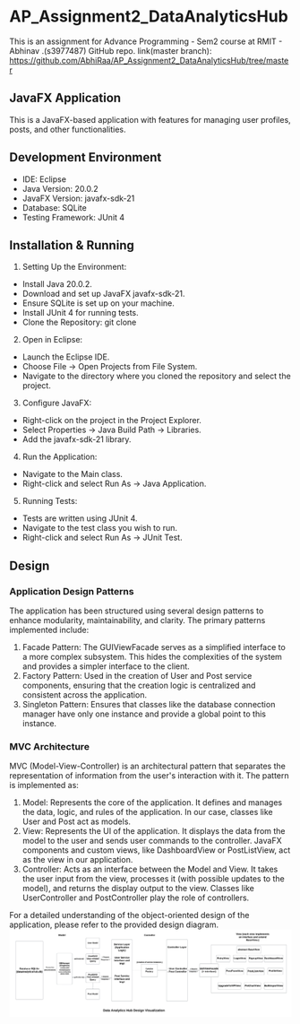 # AP_Assignment2_DataAnalyticsHub
This is an assignment for Advance Programming - Sem2 course at RMIT - Abhinav .(s3977487)
GitHub repo. link(master branch): https://github.com/AbhiRaa/AP_Assignment2_DataAnalyticsHub/tree/master

## JavaFX Application
This is a JavaFX-based application with features for managing user profiles, posts, and other functionalities.

## Development Environment
- IDE: Eclipse
- Java Version: 20.0.2
- JavaFX Version: javafx-sdk-21
- Database: SQLite
- Testing Framework: JUnit 4

## Installation & Running

1. Setting Up the Environment:
- Install Java 20.0.2.
- Download and set up JavaFX javafx-sdk-21.
- Ensure SQLite is set up on your machine.
- Install JUnit 4 for running tests.
- Clone the Repository: git clone <repository-url>

2. Open in Eclipse:
- Launch the Eclipse IDE.
- Choose File -> Open Projects from File System.
- Navigate to the directory where you cloned the repository and select the project.

3. Configure JavaFX:
- Right-click on the project in the Project Explorer.
- Select Properties -> Java Build Path -> Libraries.
- Add the javafx-sdk-21 library.

4. Run the Application:
- Navigate to the Main class.
- Right-click and select Run As -> Java Application.

5. Running Tests:
- Tests are written using JUnit 4.
- Navigate to the test class you wish to run.
- Right-click and select Run As -> JUnit Test.

## Design
### Application Design Patterns
The application has been structured using several design patterns to enhance modularity, maintainability, and clarity. The primary patterns implemented include:
1. Facade Pattern: The GUIViewFacade serves as a simplified interface to a more complex subsystem. This hides the complexities of the system and provides a simpler interface to the client.
2. Factory Pattern: Used in the creation of User and Post service components, ensuring that the creation logic is centralized and consistent across the application.
3. Singleton Pattern: Ensures that classes like the database connection manager have only one instance and provide a global point to this instance.
### MVC Architecture
MVC (Model-View-Controller) is an architectural pattern that separates the representation of information from the user's interaction with it. The pattern is implemented as:
1. Model: Represents the core of the application. It defines and manages the data, logic, and rules of the application. In our case, classes like User and Post act as models.
2. View: Represents the UI of the application. It displays the data from the model to the user and sends user commands to the controller. JavaFX components and custom views, like DashboardView or PostListView, act as the view in our application.
3. Controller: Acts as an interface between the Model and View. It takes the user input from the view, processes it (with possible updates to the model), and returns the display output to the view. Classes like UserController and PostController play the role of controllers.

For a detailed understanding of the object-oriented design of the application, please refer to the provided design diagram. 
![Alt text](<AP ASS2 - Page 5.png>)